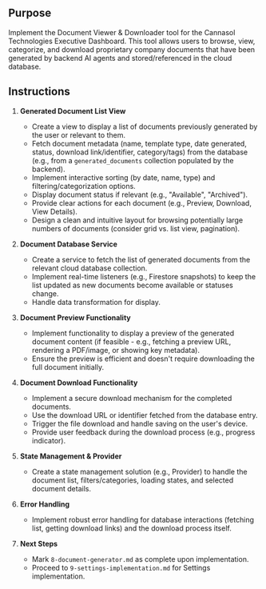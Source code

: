 ## Purpose
Implement the Document Viewer & Downloader tool for the Cannasol Technologies Executive Dashboard. This tool allows users to browse, view, categorize, and download proprietary company documents that have been generated by backend AI agents and stored/referenced in the cloud database.

## Instructions

1.  **Generated Document List View**
    *   Create a view to display a list of documents previously generated by the user or relevant to them.
    *   Fetch document metadata (name, template type, date generated, status, download link/identifier, category/tags) from the database (e.g., from a `generated_documents` collection populated by the backend).
    *   Implement interactive sorting (by date, name, type) and filtering/categorization options.
    *   Display document status if relevant (e.g., "Available", "Archived").
    *   Provide clear actions for each document (e.g., Preview, Download, View Details).
    *   Design a clean and intuitive layout for browsing potentially large numbers of documents (consider grid vs. list view, pagination).

2.  **Document Database Service**
    *   Create a service to fetch the list of generated documents from the relevant cloud database collection.
    *   Implement real-time listeners (e.g., Firestore snapshots) to keep the list updated as new documents become available or statuses change.
    *   Handle data transformation for display.

3.  **Document Preview Functionality**
    *   Implement functionality to display a preview of the generated document content (if feasible - e.g., fetching a preview URL, rendering a PDF/image, or showing key metadata).
    *   Ensure the preview is efficient and doesn't require downloading the full document initially.

4.  **Document Download Functionality**
    *   Implement a secure download mechanism for the completed documents.
    *   Use the download URL or identifier fetched from the database entry.
    *   Trigger the file download and handle saving on the user's device.
    *   Provide user feedback during the download process (e.g., progress indicator).

5.  **State Management & Provider**
    *   Create a state management solution (e.g., Provider) to handle the document list, filters/categories, loading states, and selected document details.

6.  **Error Handling**
    *   Implement robust error handling for database interactions (fetching list, getting download links) and the download process itself.

7. **Next Steps**
    *   Mark `8-document-generator.md` as complete upon implementation.
    *   Proceed to `9-settings-implementation.md` for Settings implementation. 